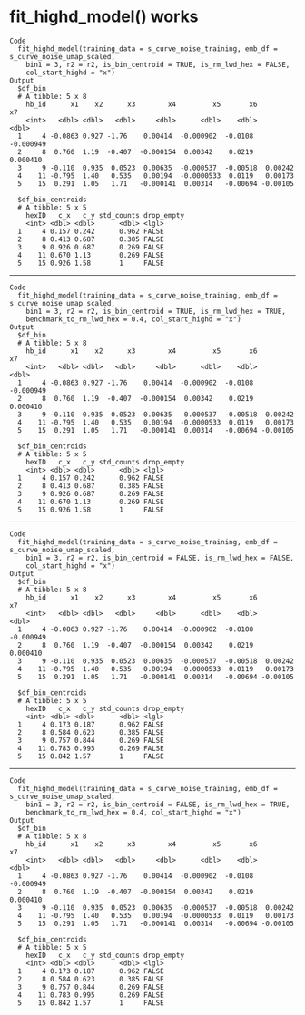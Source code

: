 # fit_highd_model() works

    Code
      fit_highd_model(training_data = s_curve_noise_training, emb_df = s_curve_noise_umap_scaled,
        bin1 = 3, r2 = r2, is_bin_centroid = TRUE, is_rm_lwd_hex = FALSE,
        col_start_highd = "x")
    Output
      $df_bin
      # A tibble: 5 x 8
        hb_id      x1    x2      x3        x4         x5       x6        x7
        <int>   <dbl> <dbl>   <dbl>     <dbl>      <dbl>    <dbl>     <dbl>
      1     4 -0.0863 0.927 -1.76    0.00414  -0.000902  -0.0108  -0.000949
      2     8  0.760  1.19  -0.407  -0.000154  0.00342    0.0219   0.000410
      3     9 -0.110  0.935  0.0523  0.00635  -0.000537  -0.00518  0.00242 
      4    11 -0.795  1.40   0.535   0.00194  -0.0000533  0.0119   0.00173 
      5    15  0.291  1.05   1.71   -0.000141  0.00314   -0.00694 -0.00105 
      
      $df_bin_centroids
      # A tibble: 5 x 5
        hexID   c_x   c_y std_counts drop_empty
        <int> <dbl> <dbl>      <dbl> <lgl>     
      1     4 0.157 0.242      0.962 FALSE     
      2     8 0.413 0.687      0.385 FALSE     
      3     9 0.926 0.687      0.269 FALSE     
      4    11 0.670 1.13       0.269 FALSE     
      5    15 0.926 1.58       1     FALSE     
      

---

    Code
      fit_highd_model(training_data = s_curve_noise_training, emb_df = s_curve_noise_umap_scaled,
        bin1 = 3, r2 = r2, is_bin_centroid = TRUE, is_rm_lwd_hex = TRUE,
        benchmark_to_rm_lwd_hex = 0.4, col_start_highd = "x")
    Output
      $df_bin
      # A tibble: 5 x 8
        hb_id      x1    x2      x3        x4         x5       x6        x7
        <int>   <dbl> <dbl>   <dbl>     <dbl>      <dbl>    <dbl>     <dbl>
      1     4 -0.0863 0.927 -1.76    0.00414  -0.000902  -0.0108  -0.000949
      2     8  0.760  1.19  -0.407  -0.000154  0.00342    0.0219   0.000410
      3     9 -0.110  0.935  0.0523  0.00635  -0.000537  -0.00518  0.00242 
      4    11 -0.795  1.40   0.535   0.00194  -0.0000533  0.0119   0.00173 
      5    15  0.291  1.05   1.71   -0.000141  0.00314   -0.00694 -0.00105 
      
      $df_bin_centroids
      # A tibble: 5 x 5
        hexID   c_x   c_y std_counts drop_empty
        <int> <dbl> <dbl>      <dbl> <lgl>     
      1     4 0.157 0.242      0.962 FALSE     
      2     8 0.413 0.687      0.385 FALSE     
      3     9 0.926 0.687      0.269 FALSE     
      4    11 0.670 1.13       0.269 FALSE     
      5    15 0.926 1.58       1     FALSE     
      

---

    Code
      fit_highd_model(training_data = s_curve_noise_training, emb_df = s_curve_noise_umap_scaled,
        bin1 = 3, r2 = r2, is_bin_centroid = FALSE, is_rm_lwd_hex = FALSE,
        col_start_highd = "x")
    Output
      $df_bin
      # A tibble: 5 x 8
        hb_id      x1    x2      x3        x4         x5       x6        x7
        <int>   <dbl> <dbl>   <dbl>     <dbl>      <dbl>    <dbl>     <dbl>
      1     4 -0.0863 0.927 -1.76    0.00414  -0.000902  -0.0108  -0.000949
      2     8  0.760  1.19  -0.407  -0.000154  0.00342    0.0219   0.000410
      3     9 -0.110  0.935  0.0523  0.00635  -0.000537  -0.00518  0.00242 
      4    11 -0.795  1.40   0.535   0.00194  -0.0000533  0.0119   0.00173 
      5    15  0.291  1.05   1.71   -0.000141  0.00314   -0.00694 -0.00105 
      
      $df_bin_centroids
      # A tibble: 5 x 5
        hexID   c_x   c_y std_counts drop_empty
        <int> <dbl> <dbl>      <dbl> <lgl>     
      1     4 0.173 0.187      0.962 FALSE     
      2     8 0.584 0.623      0.385 FALSE     
      3     9 0.757 0.844      0.269 FALSE     
      4    11 0.783 0.995      0.269 FALSE     
      5    15 0.842 1.57       1     FALSE     
      

---

    Code
      fit_highd_model(training_data = s_curve_noise_training, emb_df = s_curve_noise_umap_scaled,
        bin1 = 3, r2 = r2, is_bin_centroid = FALSE, is_rm_lwd_hex = TRUE,
        benchmark_to_rm_lwd_hex = 0.4, col_start_highd = "x")
    Output
      $df_bin
      # A tibble: 5 x 8
        hb_id      x1    x2      x3        x4         x5       x6        x7
        <int>   <dbl> <dbl>   <dbl>     <dbl>      <dbl>    <dbl>     <dbl>
      1     4 -0.0863 0.927 -1.76    0.00414  -0.000902  -0.0108  -0.000949
      2     8  0.760  1.19  -0.407  -0.000154  0.00342    0.0219   0.000410
      3     9 -0.110  0.935  0.0523  0.00635  -0.000537  -0.00518  0.00242 
      4    11 -0.795  1.40   0.535   0.00194  -0.0000533  0.0119   0.00173 
      5    15  0.291  1.05   1.71   -0.000141  0.00314   -0.00694 -0.00105 
      
      $df_bin_centroids
      # A tibble: 5 x 5
        hexID   c_x   c_y std_counts drop_empty
        <int> <dbl> <dbl>      <dbl> <lgl>     
      1     4 0.173 0.187      0.962 FALSE     
      2     8 0.584 0.623      0.385 FALSE     
      3     9 0.757 0.844      0.269 FALSE     
      4    11 0.783 0.995      0.269 FALSE     
      5    15 0.842 1.57       1     FALSE     
      

